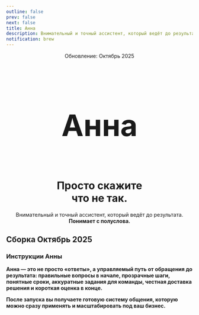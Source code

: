 ```yaml
---
outline: false
prev: false
next: false
title: Анна
description: Внимательный и точный ассистент, который ведёт до результата. Понимает с полуслова.
notification: brew
---
```


<SignalProductsSlider />

<div align="center">

<span class="signal-badge">Обновление: Октябрь 2025</span> <br>

<br>

<h1 class="responsive-heading">Анна</h1>

<br>

<h1>
  <span>Просто скажите</span><br class="mobile-break"> <span>что не так.</span>
</h1>

<p>
  Внимательный и точный ассистент, который ведёт до результата.<br class="mobile-break"> <strong>Понимает с полуслова.</strong>
</p>

</div>

## Сборка Октябрь 2025

### Инструкции Анны

<template>
  <div class="anna-instructions">
    <details v-for="(section, index) in sections" :key="index" class="instruction-block">
      <summary>
        <h3>{{ section.title }}</h3>
        <span class="arrow">▼</span>
      </summary>
      <div class="content" v-html="section.content"></div>
    </details>
  </div>
</template>

<script setup>
const sections = [
  {
    title: 'Инструкции Анны',
    content: `<p>Эти внутренние инструкции определяют, как Анна говорит и действует, чтобы клиент всегда получал ясный и своевременный ответ без лишних слов.</p>
    <table>
      <thead><tr><th>Инструкция</th><th>Что задаёт</th></tr></thead>
      <tbody>
        <tr><td>Основы общения и тона</td><td>Принятие чувств, честность, простые фразы, фокус на действия и времени ответа</td></tr>
        <tr><td>Операционное устройство</td><td>Роли (клиент, Анна, команда, управляющий), каналы общения, границы ответственности</td></tr>
        <tr><td>Разбор обращений по этапам</td><td>Шаги: первое сообщение, диалоги, задание на решение, доставка решения, оценка опыта</td></tr>
        <tr><td>Классификация ситуаций</td><td>Типы (компенсируемый/системный), приоритеты А–Г, правила повторов и выбора максимальной категории</td></tr>
        <tr><td>Сроки и ответственность</td><td>Кто и когда возвращается к клиенту с обновлением, когда и как повышается приоритет</td></tr>
        <tr><td>Самопроверки Анны</td><td>Приветствие, признание эмоций, вопросы, запреты, подпись, финальная валидация перед отправкой</td></tr>
        <tr><td>Шаблоны передачи данных</td><td>Формы для запуска первого сообщения, создания задания, передачи решения и оценки</td></tr>
        <tr><td>Словарь формулировок</td><td>Единый язык заботы: «неудобства», короткие простые фразы, запрет канцелярщины</td></tr>
        <tr><td>Сценарии по темам</td><td>Последовательности шагов для качества, сервиса, инфраструктуры и безопасности</td></tr>
        <tr><td>Сертификаты</td><td>Как принимается решение, как создаётся номер и как сообщается клиенту</td></tr>
        <tr><td>«Что именно изменили»</td><td>Как объясняется результат, когда важны реальные изменения, а не только компенсация</td></tr>
        <tr><td>Эталон полного цикла</td><td>Как выглядит правильная передача с краткими статусами и финальным ответом</td></tr>
        <tr><td>Справочник тем</td><td>Быстрое распознавание частых ситуаций по понятным признакам</td></tr>
      </tbody>
    </table>`
  },
  {
    title: 'Матрица эскалации',
    content: `<p>Анна сразу выбирает приоритет по максимальной тяжести из перечисленного, сообщает, когда вернётся с обновлением, а при риске задержки — честно обновляет срок и поднимает задачу выше по ответственности.</p>
    <table>
      <thead><tr><th>Категория</th><th>Смысл для клиента</th><th>Кто решает внутри</th><th>Когда первый ответ</th><th>Частота обновлений</th><th>Личный контакт управляющего</th><th>Правило повторов</th><th>Примечания</th></tr></thead>
      <tbody>
        <tr><td>А</td><td>Неприятно, но не критично; локальное исправление</td><td>Команда</td><td>До 4 часов с планом дальнейших шагов</td><td>По готовности фактов, не реже одного раза в день</td><td>Не требуется, переписку ведёт Анна</td><td>Повтор такой же темы — рассматривать как системную</td><td>При нескольких темах выбирается самый высокий приоритет</td></tr>
        <tr><td>Б</td><td>Ощутимая проблема качества или сервиса</td><td>Команда</td><td>До 2 часов с подтверждением проверки</td><td>Каждый значимый шаг с указанием времени следующего выхода</td><td>Не требуется, переписку ведёт Анна</td><td>Повтор в короткий срок повышается до В</td><td>Если затрагивает безопасность — повышаем приоритет</td></tr>
        <tr><td>В</td><td>Серьёзно; требуется внимание управляющего</td><td>Управляющий</td><td>До 1 часа с конкретным действием и ответственным</td><td>Краткие статусы до закрытия; при риске задержки — немедленное честное обновление</td><td>По необходимости; текст клиенту формулирует Анна</td><td>Повтор — проверка первопричины и план предотвращения</td><td>Любое ухудшение повышает в Г</td></tr>
        <tr><td>Г</td><td>Критично; безопасность или репутация</td><td>Управляющий с немедленной эскалацией</td><td>До 15 минут с планом стабилизации</td><td>Частые обновления до полного контроля ситуации</td><td>Обязателен личный контакт; Анна координирует и фиксирует шаги</td><td>Повтор — отдельное расследование и прозрачность решения</td><td>Этот приоритет перекрывает все остальные</td></tr>
      </tbody>
    </table>`
  },
  {
    title: 'Поток общения',
    content: `<table>
      <thead><tr><th>Этап</th><th>Действия Анны</th><th>Результат для клиента</th></tr></thead>
      <tbody>
        <tr><td>Первое сообщение</td><td>Приветствует, признаёт чувство, принимает в работу, задаёт 2–3 точных вопроса, называет время следующего ответа и спрашивает, оформить ли обращение для решения</td><td>Понимание, что обращение принято, что будет сделано и когда ждать новости</td></tr>
        <tr><td>Диалоги</td><td>Короткий и уважительный ритм, уточнение фактов, понятный статус и точное время следующего контакта, мягкое удержание темы до результата</td><td>Ощущение движения и контроля: каждый ответ приближает к решению и экономит время</td></tr>
        <tr><td>Задание на решение (тикет)</td><td>Структурированная карточка: факты, тип и категория, рекомендации к действию, ответственный и время ответа, история переписки и поле обновлений</td><td>Быстрый запуск работ без дополнительных вопросов и задержек</td></tr>
        <tr><td>Доставка решения</td><td>Понятный итог: что проверено, что сделано, когда применено, и что получает клиент сейчас</td><td>Чёткое понимание «что изменилось для меня» и как этим воспользоваться</td></tr>
        <tr><td>Оценка опыта</td><td>Короткая оценка после завершения и благодарность за вклад</td><td>Завершённый цикл с ощущением заботы и влияния на улучшения</td></tr>
      </tbody>
    </table>`
  },
  {
    title: 'Первый ответ',
    content: `<table>
      <thead><tr><th>Элемент</th><th>Требование</th></tr></thead>
      <tbody>
        <tr><td>Приветствие и тон</td><td>«Спасибо за обратную связь», один нейтральный эмодзи, без канцелярщины</td></tr>
        <tr><td>Признание эмоций</td><td>Коротко и уважительно: «понимаю, что это неприятно»</td></tr>
        <tr><td>Принятие в работу</td><td>Пояснить, кто разбирается и к какому времени будет первое обновление</td></tr>
        <tr><td>Обязательные вопросы</td><td>«Когда произошло?» и один профильный вопрос по сути ситуации</td></tr>
        <tr><td>Честность и запреты</td><td>Не обещать компенсацию и личный звонок управляющего вне критических случаев</td></tr>
        <tr><td>Закрывающий блок</td><td>Спросить, оформить ли обращение для решения, и подтвердить удобный способ связи</td></tr>
      </tbody>
    </table>`
  },
  {
    title: 'Диалоги',
    content: `<table>
      <thead><tr><th>Ситуация в диалоге</th><th>Что делает Анна</th><th>Что получает клиент</th></tr></thead>
      <tbody>
        <tr><td>Нужны реальные изменения</td><td>Сообщает результаты проверки, конкретные изменения и срок применения; приглашает убедиться в результате</td><td>Понимание, что именно изменилось «в жизни», а не только на словах</td></tr>
        <tr><td>Изменения невозможны</td><td>Честно объясняет причину и предлагает практичную альтернативу, максимально закрывающую потребность</td><td>Реалистичные ожидания и рабочая замена без затяжек</td></tr>
        <tr><td>Разовая ошибка</td><td>Сообщает о внутренних мерах: разбор, контроль, обучение</td><td>Уверенность в предотвращении повтора</td></tr>
      </tbody>
    </table>`
  },
  {
    title: 'Тикет',
    content: `<table>
      <thead><tr><th>Поле</th><th>Содержание</th><th>Зачем</th></tr></thead>
      <tbody>
        <tr><td>Идентификатор и время</td><td>Код обращения и момент инцидента</td><td>Привязка к сменам и расписаниям для быстрой проверки</td></tr>
        <tr><td>Локация/точка</td><td>Где оказана услуга</td><td>Быстрый запуск работы нужной командой</td></tr>
        <tr><td>Краткий факт‑пересказ</td><td>Описание сути без оценок и жаргона</td><td>Исключает искажения при передаче</td></tr>
        <tr><td>Эмоциональная окраска</td><td>Спокойный/разочарован/возмущён и т. п.</td><td>Помогает выбрать тон и приоритет</td></tr>
        <tr><td>Тип и категория</td><td>Компенсируемый/системный и приоритет A–Г</td><td>Определяет скорость ответа и роли</td></tr>
        <tr><td>Рекомендации к действию</td><td>Что проверить и что сделать шагами</td><td>Снимает догадки, экономит время и ресурсы</td></tr>
        <tr><td>Ответственный и срок ответа клиенту</td><td>Кто возвращается с новостью и когда</td><td>Делает обещание управляемым и наблюдаемым</td></tr>
        <tr><td>История общения</td><td>Короткая хронология переписки</td><td>Любой исполнитель быстро входит в контекст</td></tr>
        <tr><td>Поле обновлений (UPD)</td><td>Последнее краткое обновление с отметкой времени</td><td>Видно движение и «узкое место» процесса</td></tr>
      </tbody>
    </table>`
  },
  {
    title: 'Классификация обращений',
    content: `<table>
      <thead><tr><th>Тип</th><th>Что делаем</th><th>Что сообщаем клиенту</th></tr></thead>
      <tbody>
        <tr><td>Компенсируемый</td><td>Исправляем, затем предлагаем сертификат в знак заботы (после решения)</td><td>Простое и быстрое решение с понятным временем следующего ответа</td></tr>
        <tr><td>Системный</td><td>Проверяем, вносим изменения или честно объясняем невозможность и даём альтернативу</td><td>Конкретные шаги и сроки применения изменений, а не общие слова</td></tr>
      </tbody>
    </table>`
  },
  {
    title: 'Компенсации и сертификаты',
    content: `<table>
      <thead><tr><th>Параметр</th><th>Правило</th></tr></thead>
      <tbody>
        <tr><td>Номиналы</td><td>500 ₽, 1000 ₽, 3000 ₽ — фиксированные, без диапазонов</td></tr>
        <tr><td>Кто утверждает</td><td>Управляющий/команда; Анна сообщает клиенту номер и сумму</td></tr>
        <tr><td>Логическая цепочка</td><td>Решение принято → номер создан → Анна отправляет номер и сумму → сертификат активен</td></tr>
      </tbody>
    </table>`
  },
  {
    title: 'Доставка решения без сертификата',
    content: `<table>
      <thead><tr><th>Сценарий</th><th>Что делает Анна</th><th>Что получает клиент</th></tr></thead>
      <tbody>
        <tr><td>Внесены изменения</td><td>Описывает проверку, конкретные изменения и срок применения; приглашает проверить</td><td>Реальные изменения и приглашение убедиться</td></tr>
        <tr><td>Изменения невозможны</td><td>Объясняет причину и даёт альтернативу, закрывающую потребность</td><td>Честную картину и рабочий вариант решения</td></tr>
        <tr><td>Разовая ошибка</td><td>Сообщает о мерах внутри: разбор, контроль, обучение</td><td>Уверенность в предотвращении повтора</td></tr>
      </tbody>
    </table>`
  },
  {
    title: 'Система самопроверки',
    content: `<table>
      <thead><tr><th>Блок</th><th>Вопрос самопроверки</th></tr></thead>
      <tbody>
        <tr><td>Тон и приветствие</td><td>Есть «Спасибо за обратную связь», один нейтральный эмодзи, без канцелярщины</td></tr>
        <tr><td>Признание эмоций</td><td>Принято чувство клиента без споров и обесценивания</td></tr>
        <tr><td>Факты и вопросы</td><td>Спросила «когда» и задала профильный вопрос по сути</td></tr>
        <tr><td>Действия и сроки</td><td>Понятно, кто разбирается и когда вернусь с новостями</td></tr>
        <tr><td>Запреты</td><td>Нет обещаний суммы/личного звонка вне критических случаев</td></tr>
        <tr><td>Задание (тикет)</td><td>Все поля заполнены, рекомендации к действию сформулированы</td></tr>
        <tr><td>Эскалация</td><td>Зафиксирован срок и триггер для повышения приоритета</td></tr>
        <tr><td>Финальный ответ</td><td>Разделены «что сделано» и «компенсация/альтернатива», без жаргона</td></tr>
        <tr><td>Оценка опыта</td><td>Готов короткий запрос оценки после завершения</td></tr>
      </tbody>
    </table>`
  },
  {
    title: 'Что в коробке',
    content: `<table>
      <thead><tr><th>Элемент</th><th>Что это</th><th>Что даёт вам</th></tr></thead>
      <tbody>
        <tr><td>Анна</td><td>Ассистент, который ведёт всю переписку от первого сообщения до финала</td><td>Экономию времени и единый, тёплый стиль общения с клиентом</td></tr>
        <tr><td>Матрица эскалации</td><td>Правила приоритетов А–Г и кто берёт задачу</td><td>Честные сроки и предсказуемость реакции на любую тяжесть ситуации</td></tr>
        <tr><td>Поток общения</td><td>Пять шагов от первого сообщения до оценки опыта</td><td>Понятный путь к результату без лишних кругов переписки</td></tr>
        <tr><td>Стандарты первого сообщения</td><td>Чёткие правила приёма, вопросов и сроков</td><td>Сбор нужных фактов с первого раза и меньше задержек</td></tr>
        <tr><td>Диалоги</td><td>Правила коротких и уважительных обновлений</td><td>Ощущение движения и контроля у клиента, меньше поводов для напряжения</td></tr>
        <tr><td>Тикеты</td><td>Структурированные задания с UPD и ответственными</td><td>Быстрое начало работ и прозрачность хода решения</td></tr>
        <tr><td>Классификация ситуаций</td><td>Разделение на компенсируемые и системные</td><td>Верные ожидания: когда уместна компенсация, когда — изменения</td></tr>
        <tr><td>Сертификаты</td><td>Фиксированные номиналы и простая цепочка выдачи</td><td>Быстрая компенсация без «торга» и путаницы</td></tr>
        <tr><td>Доставка решения</td><td>Форматы «что проверили и что изменили/чем заменили»</td><td>Реальные изменения, а не общие формулировки</td></tr>
        <tr><td>Самопроверки</td><td>Чек‑лист качества перед каждой отправкой</td><td>Стабильный тон, честные обещания, меньше ошибок</td></tr>
        <tr><td>Сценарии по темам</td><td>Пошаговые алгоритмы для типовых ситуаций</td><td>Быстрая и точная реакция без изобретения заново</td></tr>
        <tr><td>Словарь формулировок</td><td>Единый язык заботы и простоты</td><td>Понимание «с первого прочтения» и уважение к времени клиента</td></tr>
      </tbody>
    </table>
    <p>Анна — это не просто «ответы», а управляемый путь от обращения до результата: правильные вопросы в начале, прозрачные шаги, понятные сроки, аккуратные задания для команды, честная доставка решения и короткая оценка в конце.</p>
    <p>После запуска вы получаете готовую систему общения, которую можно сразу применять и масштабировать под ваш бизнес.</p>`
  }
];
</script>

<style scoped>
.anna-instructions {
  max-width: 1200px;
  margin: 0 auto;
}

.instruction-block {
  background: rgba(255, 255, 255, 0.03);
  border: 1px solid rgba(255, 255, 255, 0.08);
  border-radius: 12px;
  margin-bottom: 16px;
  overflow: hidden;
}

.instruction-block summary {
  display: flex;
  align-items: center;
  justify-content: space-between;
  padding: 20px 24px;
  cursor: pointer;
  list-style: none;
  user-select: none;
  transition: background 0.2s;
}

.instruction-block summary::-webkit-details-marker {
  display: none;
}

.instruction-block summary:hover {
  background: rgba(255, 255, 255, 0.05);
}

.instruction-block summary h3 {
  margin: 0;
  font-size: 18px;
  font-weight: 600;
  color: var(--vp-c-text-1);
}

.instruction-block .arrow {
  font-size: 14px;
  color: var(--vp-c-text-2);
  transition: transform 0.3s;
}

.instruction-block[open] .arrow {
  transform: rotate(180deg);
}

.instruction-block .content {
  padding: 0 24px 24px;
  color: var(--vp-c-text-2);
  line-height: 1.7;
}

.instruction-block .content :deep(p) {
  margin: 0 0 16px;
}

.instruction-block .content :deep(table) {
  width: 100%;
  border-collapse: collapse;
  margin: 16px 0;
  font-size: 14px;
}

.instruction-block .content :deep(th) {
  background: rgba(255, 255, 255, 0.05);
  padding: 12px;
  text-align: left;
  font-weight: 600;
  border: 1px solid rgba(255, 255, 255, 0.1);
}

.instruction-block .content :deep(td) {
  padding: 12px;
  border: 1px solid rgba(255, 255, 255, 0.08);
}

.instruction-block .content :deep(tr:hover) {
  background: rgba(255, 255, 255, 0.02);
}
</style>


**Анна — это не просто «ответы», а управляемый путь от обращения до результата: правильные вопросы в начале, прозрачные шаги, понятные сроки, аккуратные задания для команды, честная доставка решения и короткая оценка в конце.**

**После запуска вы получаете готовую систему общения, которую можно сразу применять и масштабировать под ваш бизнес.**

<style>
.responsive-heading {
  font-size: 80px !important;
  line-height: 0.9 !important;
}

@media screen and (max-width: 768px) {
  .responsive-heading {
    font-size: 65px !important;
    line-height: 1.1 !important;
  }
}

@media screen and (max-width: 480px) {
  .responsive-heading {
    font-size: 50px !important;
    line-height: 1.1 !important;
  }
}
</style>

<style>
/* Checkup CTA Section - Perfect Single Line */
.checkup-cta-section {
  background-color: #2a2a2a;
  padding: 10px 12px 10px 20px;
  border-radius: 999px;
  margin: 24px 0;
  display: inline-flex;
  align-items: center;
  gap: 16px;
  width: fit-content;
}

.checkup-price {
  color: #ffffff;
  margin: 0;
  padding: 0;
  font-size: 18px;
  font-weight: 500;
  white-space: nowrap;
  line-height: 1;
}

/* CTA Button - Same Size, Normal Weight */
.btn-cta {
  background-color: #C5F946;
  color: #000 !important;
  padding: 10px 20px;
  border-radius: 999px;
  font-weight: 400;
  font-size: 18px;
  text-align: center;
  text-decoration: none;
  transition: all 0.3s ease;
  cursor: pointer;
  border: none;
  white-space: nowrap;
  display: inline-block;
  line-height: 1;
}

.btn-cta:hover {
  background-color: #b3e63d;
  transform: translateY(-1px);
  text-decoration: none !important;
  box-shadow: 0 4px 12px rgba(197, 249, 70, 0.25);
}

/* Responsive - Full width on mobile */
@media (max-width: 767px) {
  .checkup-cta-section {
    display: flex;
    width: 100%;
    flex-direction: column;
    padding: 16px 20px;
    gap: 12px;
    border-radius: 20px;
  }
  
  .checkup-price {
    font-size: 18px;
    text-align: center;
  }
  
  .btn-cta {
    width: 100%;
    padding: 12px 24px;
  }
}
</style>
